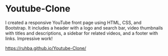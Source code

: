 # Youtube-Clone

I created a responsive YouTube front page using HTML, CSS, and Bootstrap. It includes a header with a logo and search bar, video thumbnails with titles and descriptions, a sidebar for related videos, and a footer with links. Impressive work!

https://ruhba.github.io/Youtube-Clone/
